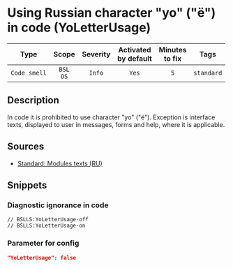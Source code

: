 # Using Russian character "yo" ("ё") in code (YoLetterUsage)

|     Type     |        Scope        | Severity |    Activated<br>by default    |    Minutes<br>to fix    |    Tags    |
|:------------:|:-------------------:|:--------:|:-----------------------------:|:-----------------------:|:----------:|
| `Code smell` |    `BSL`<br>`OS`    |  `Info`  |             `Yes`             |           `5`           | `standard` |

<!-- Блоки выше заполняются автоматически, не трогать -->
## Description

In code it is prohibited to use character "yo" ("ё"). Exception is interface texts, displayed to user in messages, forms and help, where it is applicable.

## Sources

* [Standard: Modules texts (RU)](https://its.1c.ru/db/v8std#content:456:hdoc)

## Snippets

<!-- Блоки ниже заполняются автоматически, не трогать -->
### Diagnostic ignorance in code

```bsl
// BSLLS:YoLetterUsage-off
// BSLLS:YoLetterUsage-on
```

### Parameter for config

```json
"YoLetterUsage": false
```
